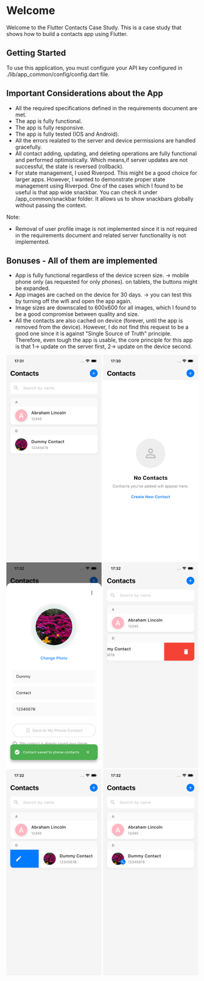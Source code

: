 # Welcome

Welcome to the Flutter Contacts Case Study. This is a case study that shows how to build a contacts app using Flutter.

## Getting Started

To use this application, you must configure your API key configured in ./lib/app_common/config/config.dart file.

## Important Considerations about the App
* All the required specifications defined in the requirements document are met.
* The app is fully functional.
* The app is fully responsive.
* The app is fully tested (IOS and Android).
* All the errors realated to the server and device permissions are handled gracefully.
* All contact adding, updating, and deleting operations are fully functional and performed optimistically. Which means,if server updates are not successful, the state is reversed (rollback).
* For state management, I used Riverpod. This might be a good choice for larger apps. However, I wanted to demonstrate proper state management using Riverpod. One of the cases which I found to be useful is that app wide snackbar. You can check it under /app_common/snackbar folder. It allows us to show snackbars globally without passing the context.

Note:
* Removal of user profile image is not implemented since it is not required in the requirements document and related server functionality is not implemented.

## Bonuses - All of them are implemented
* App is fully functional regardless of the device screen size. -> mobile phone only (as requested for only phones). on tablets, the buttons might be expanded.
* App images are cached on the device for 30 days. -> you can test this by turning off the wifi and open the app again.
* Image sizes are downscaled to 600x600 for all images, which I found to be a good compromise between quality and size.
* All the contacts are also cached on device (forever, until the app is removed from the device). However, I do not find this request to be a good one since it is against "Single Source of Truth" principle. Therefore, even tough the app is usable, the core principle for this app is that 1-> update on the server first, 2-> update on the device second.

<p float="left">
  <img src="app_preview/home_screen_grouping.png" width="250" />
  <img src="app_preview/home_screen_no_contacts.png" width="250" />
  <img src="app_preview/save_to_device_with_image_effect.png" width="250"  />
  <img src="app_preview/sliding_feature_delete.png" width="250" />
  <img src="app_preview/sliding_feature_edit.png" width="250" />
  <img src="app_preview/syncronized_user.png" width="250" />
</p>